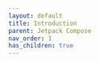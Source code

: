 ```yaml
---
layout: default
title: Introduction
parent: Jetpack Compose
nav_order: 1
has_children: true
---
```

